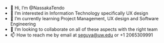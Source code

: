 - 👋 Hi, I’m @NassakaTendo
- 👀 I’m interested in Information Technology specifically UX design
- 🌱 I’m currently learning Project Management, UX design and Software Engineering
- 💞️ I’m looking to collaborate on all of these aspects with the right team
- 📫 How to reach me by email at seguya@uw.edu or +1 2065309991

<!---
NassakaTendo/NassakaTendo is a ✨ special ✨ repository because its `README.md` (this file) appears on your GitHub profile.
You can click the Preview link to take a look at your changes.
--->
